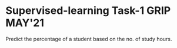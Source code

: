 # Supervised-learning Task-1 GRIP MAY'21
Predict the percentage of a student based on the no. of study hours.
